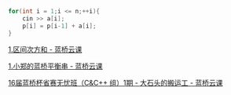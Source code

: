 ```cpp
for(int i = 1;i <= n;++i){
    cin >> a[i];
    p[i] = p[i-1] + a[i]; 
}
```

[1.区间次方和 - 蓝桥云课](https://www.lanqiao.cn/problems/3382/learning/?page=1&first_category_id=1&problem_id=3382)

[1.小郑的蓝桥平衡串 - 蓝桥云课](https://www.lanqiao.cn/problems/3419/learning/?page=1&first_category_id=1&problem_id=3419)

[16届蓝桥杯省赛无忧班（C&C++ 组）1期 - 大石头的搬运工 - 蓝桥云课](https://www.lanqiao.cn/courses/40610/learning/?id=2751655&compatibility=false)